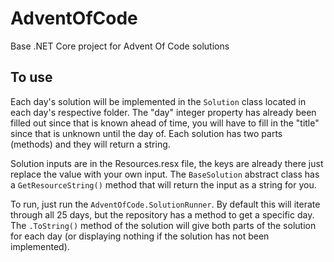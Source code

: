 # AdventOfCode
Base .NET Core project for Advent Of Code solutions

## To use

Each day's solution will be implemented in the `Solution` class located in each day's respective folder.  The "day" integer property has already been filled out since that is known ahead of time, you will have to fill in the "title" since that is unknown until the day of. Each solution has two parts (methods) and they will return a string.

Solution inputs are in the Resources.resx file, the keys are already there just replace the value with your own input.  The `BaseSolution` abstract class has a `GetResourceString()` method that will return the input as a string for you.

To run, just run the `AdventOfCode.SolutionRunner`.  By default this will iterate through all 25 days, but the repository has a method to get a specific day.  The `.ToString()` method of the solution will give both parts of the solution for each day (or displaying nothing if the solution has not been implemented).
